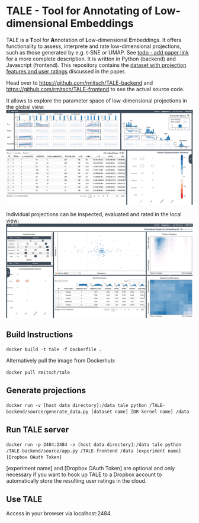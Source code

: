 # TALE - Tool for Annotating of Low-dimensional Embeddings

TALE is a **T**ool for **A**nnotation of **L**ow-dimensional **E**mbeddings. It offers functionality to assess, interprete and rate low-dimensional projections, such as those generated by e.g. t-SNE or UMAP. See [todo - add paper link](www.arxiv.org) for a more complete description. It is written in Python (backend) and Javascript (frontend).
This repository contains the [dataset with projection features and user ratings](https://github.com/rmitsch/TALE/blob/master/rated_projection_features.pkl) discussed in the paper.

Head over to https://github.com/rmitsch/TALE-backend and https://github.com/rmitsch/TALE-frontend to see the actual source code.

It allows to explore the parameter space of low-dimensional projections in the global view:
![TALE: Global view](https://github.com/rmitsch/TALE/blob/master/doc/tale_global.png)

Individual projections can be inspected, evaluated and rated in the local view:
![TALE: Local view](https://github.com/rmitsch/TALE/blob/master/doc/tale_local.png)

## Build Instructions

`docker build -t tale -f Dockerfile .`

Alternatively pull the image from Dockerhub:

`docker pull rmitsch/tale`

## Generate projections

`docker run -v [host data directory]:/data tale python /TALE-backend/source/generate_data.py [dataset name] [DR kernel name] /data`    

## Run TALE server

`docker run -p 2484:2484 -v [host data directory]:/data tale python /TALE-backend/source/app.py /TALE-frontend /data [experiment name] [Dropbox OAuth Token]`

[experiment name] and [Dropbox OAuth Token] are optional and only necessary if you want to hook up TALE to a Dropbox account to automatically store the resulting user ratings in the cloud.

## Use TALE

Access in your browser via localhost:2484.
